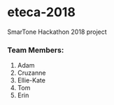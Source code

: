 # eteca-2018

SmarTone Hackathon 2018 project

### Team Members:
1) Adam
2) Cruzanne
3) Ellie-Kate
4) Tom
5) Erin
